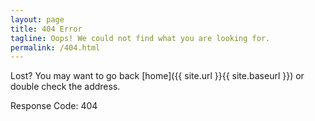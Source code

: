 ```yaml
---
layout: page
title: 404 Error
tagline: Oops! We could not find what you are looking for.
permalink: /404.html
---
```


Lost? You may want to go back [home]({{ site.url }}{{ site.baseurl }}) or
double check the address.

Response Code: 404
